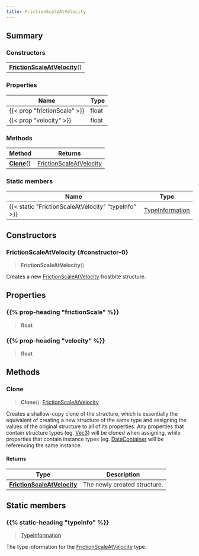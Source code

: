 ```yaml
---
title: FrictionScaleAtVelocity
---
```



## Summary
### Constructors
| |
| ----------- |
| **[FrictionScaleAtVelocity](#constructor-0)**() |

### Properties
| Name | Type |
| ---- | ---- |
| {{< prop "frictionScale" >}} | float |
| {{< prop "velocity" >}} | float |

### Methods
| Method | Returns |
| ------ | ---- |
| **[Clone](#clone)**() | [FrictionScaleAtVelocity](/vext/ref/fb/frictionscaleatvelocity) |

### Static members
| Name | Type |
| ---- | ---- |
| {{< static "FrictionScaleAtVelocity" "typeInfo" >}} | [TypeInformation](/vext/ref/shared/class/typeinformation) |

## Constructors
### FrictionScaleAtVelocity {#constructor-0}
> **FrictionScaleAtVelocity**()

Creates a new [FrictionScaleAtVelocity](/vext/ref/fb/frictionscaleatvelocity) frostbite structure.

## Properties
### {{% prop-heading "frictionScale" %}}
> **float**

### {{% prop-heading "velocity" %}}
> **float**

## Methods
### Clone
> **Clone**(): [FrictionScaleAtVelocity](/vext/ref/fb/frictionscaleatvelocity)

Creates a shallow-copy clone of the structure, which is essentially the equivalent of creating a new structure of the same type and assigning the values of the original structure to all of its properties. Any properties that contain structure types (eg. [Vec3](/vext/ref/shared/class/vec3)) will be cloned when assigning, while properties that contain instance types (eg. [DataContainer](/vext/ref/shared/class/datacontainer) will be referencing the same instance.

#### Returns
| Type | Description |
| ---- | ----------- |
| **[FrictionScaleAtVelocity](/vext/ref/fb/frictionscaleatvelocity)** | The newly created structure. |

## Static members
### {{% static-heading "typeInfo" %}}
> [TypeInformation](/vext/ref/shared/class/typeinformation)

The type information for the [FrictionScaleAtVelocity](/vext/ref/fb/frictionscaleatvelocity) type.

